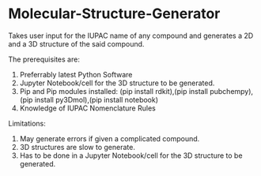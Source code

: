 # Molecular-Structure-Generator
Takes user input for the IUPAC name of any compound and generates a 2D and a 3D structure of the said compound.


The prerequisites are:
1. Preferrably latest Python Software
2. Jupyter Notebook/cell for the 3D structure to be generated.
3. Pip and Pip modules installed:
(pip install rdkit),(pip install pubchempy),(pip install py3Dmol),(pip install notebook)
4. Knowledge of IUPAC Nomenclature Rules

Limitations:
1. May generate errors if given a complicated compound.
2. 3D structures are slow to generate.
3. Has to be done in a Jupyter Notebook/cell for the 3D structure to be generated.
